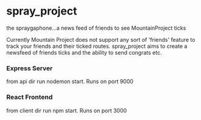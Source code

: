 # spray_project
the spraygaphone...a news feed of friends to see MountainProject ticks

Currently Mountain Project does not support any sort of 'friends' feature to track your friends and their ticked routes.  spray_project aims to create a newsfeed of friends ticks and the ability to send congrats etc.

### Express Server
from api dir run nodemon start. Runs on port 9000

### React Frontend
from client dir run npm start.  Runs on port 3000
